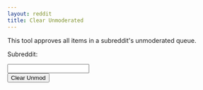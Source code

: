 ```yaml
---
layout: reddit
title: Clear Unmoderated
---
```


This tool approves all items in a subreddit's unmoderated queue.

<p>Subreddit:</p>
<input type="text" name="subreddit" id="sub-input"><br>
<button type="button" onClick="hitAPI()">Clear Unmod</button>
<div id="display-result"><div>
<script>
function hitAPI() {
    var sub = document.getElementById('sub-input').value
    var x= new XMLHttpRequest();
    x.open("POST", "https://api.captainmeta4.me/reddit/clear_unmod?subreddit="+sub);
    x.withCredentials=true;
    x.onload=function displayView(){
        var y = document.getElementById('display-result');
        y.innerHTML=r.response;
    }
    x.send();
}
</script>
